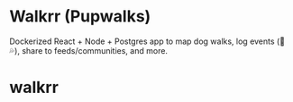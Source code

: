 # Walkrr (Pupwalks)

Dockerized React + Node + Postgres app to map dog walks, log events (💩 💦), share to feeds/communities, and more.
# walkrr
